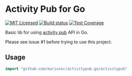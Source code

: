 # Activity Pub for Go

[![MIT Licensed](https://img.shields.io/github/license/mariusor/activitypub.go.svg)](https://raw.githubusercontent.com/mariusor/activitypub.go/master/LICENSE)
[![Build status](https://img.shields.io/travis/mariusor/activitypub.go.svg)](https://travis-ci.org/mariusor/activitypub.go)
[![Test Coverage](https://img.shields.io/coveralls/mariusor/activitypub.go/master.svg)](https://coveralls.io/r/mariusor/activitypub.go?branch=master)

Basic lib for using [activity pub](https://www.w3.org/TR/activitypub/#Overview) API in Go.

Please see issue #1 before trying to use this project.

## Usage

```go
import "github.com/mariusor/activitypub.go/activitypub"
```
